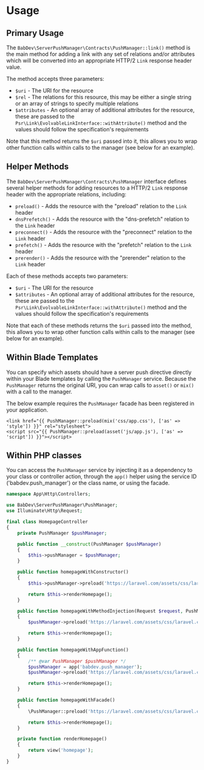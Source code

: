 # Usage

## Primary Usage

The `BabDev\ServerPushManager\Contracts\PushManager::link()` method is the main method for adding a link with any set of relations and/or attributes which will be converted into an appropriate HTTP/2 `Link` response header value.

The method accepts three parameters:

- `$uri` - The URI for the resource
- `$rel` - The relations for this resource, this may be either a single string or an array of strings to specify multiple relations
- `$attributes` - An optional array of additional attributes for the resource, these are passed to the `Psr\Link\EvolvableLinkInterface::withAttribute()` method and the values should follow the specification's requirements

Note that this method returns the `$uri` passed into it, this allows you to wrap other function calls within calls to the manager (see below for an example).

## Helper Methods

The `BabDev\ServerPushManager\Contracts\PushManager` interface defines several helper methods for adding resources to a HTTP/2 `Link` response header with the appropriate relations, including:

- `preload()` - Adds the resource with the "preload" relation to the `Link` header
- `dnsPrefetch()` - Adds the resource with the "dns-prefetch" relation to the `Link` header
- `preconnect()` - Adds the resource with the "preconnect" relation to the `Link` header
- `prefetch()` - Adds the resource with the "prefetch" relation to the `Link` header
- `prerender()` - Adds the resource with the "prerender" relation to the `Link` header

Each of these methods accepts two parameters:

- `$uri` - The URI for the resource
- `$attributes` - An optional array of additional attributes for the resource, these are passed to the `Psr\Link\EvolvableLinkInterface::withAttribute()` method and the values should follow the specification's requirements

Note that each of these methods returns the `$uri` passed into the method, this allows you to wrap other function calls within calls to the manager (see below for an example).

## Within Blade Templates

You can specify which assets should have a server push directive directly within your Blade templates by calling the `PushManager` service. Because the `PushManager` returns the original URI, you can wrap calls to `asset()` or `mix()` with a call to the manager.

<div class="docs-note">The below example requires the <code>PushManager</code> facade has been registered in your application.</div>

```blade
<link href="{{ PushManager::preload(mix('css/app.css'), ['as' => 'style']) }}" rel="stylesheet">
<script src="{{ PushManager::preload(asset('js/app.js'), ['as' => 'script']) }}"></script>
```

## Within PHP classes

You can access the `PushManager` service by injecting it as a dependency to your class or controller action, through the `app()` helper using the service ID ('babdev.push_manager') or the class name, or using the facade.

```php
namespace App\Http\Controllers;

use BabDev\ServerPushManager\PushManager;
use Illuminate\Http\Request;

final class HomepageController
{
    private PushManager $pushManager;

    public function __construct(PushManager $pushManager)
    {
        $this->pushManager = $pushManager;
    }

    public function homepageWithConstructor()
    {
        $this->pushManager->preload('https://laravel.com/assets/css/laravel.css', ['as' => 'style']);

        return $this->renderHomepage();
    }

    public function homepageWithMethodInjection(Request $request, PushManager $pushManager)
    {
        $pushManager->preload('https://laravel.com/assets/css/laravel.css', ['as' => 'style']);

        return $this->renderHomepage();
    }

    public function homepageWithAppFunction()
    {
        /** @var PushManager $pushManager */
        $pushManager = app('babdev.push_manager');
        $pushManager->preload('https://laravel.com/assets/css/laravel.css', ['as' => 'style']);

        return $this->renderHomepage();
    }

    public function homepageWithFacade()
    {
        \PushManager::preload('https://laravel.com/assets/css/laravel.css', ['as' => 'style']);

        return $this->renderHomepage();
    }

    private function renderHomepage()
    {
        return view('homepage');
    }
}
```
